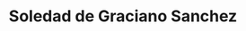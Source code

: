 ---
title: Soledad de Graciano Sanchez
url: /soledad-de-graciano-sanchez/
latitude: 22.219
longitude: -100.935
---